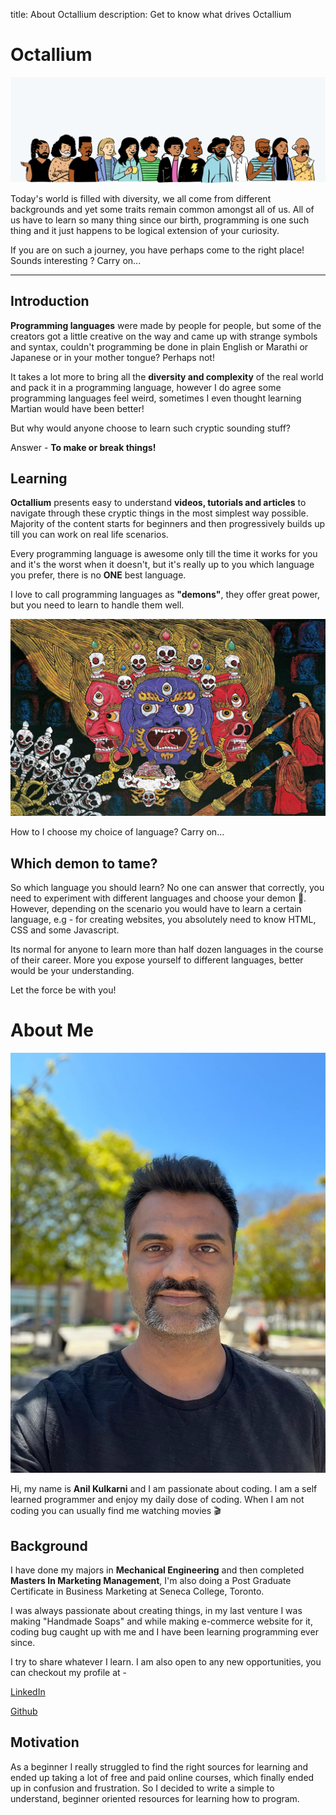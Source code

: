 title: About Octallium
description: Get to know what drives Octallium

# Octallium

![Banner](assets/images/pages/octallium-background-twitter.png)

<!-- <iframe width="680" height="382" src="https://www.youtube.com/embed/NbqhRSqtWQs" frameborder="0" allow="accelerometer; autoplay; encrypted-media; gyroscope; picture-in-picture" allowfullscreen></iframe> -->

Today's world is filled with diversity, we all come from different backgrounds and yet some traits remain common amongst all of us. All of us have to learn so many thing since our birth, programming is one such thing and it just happens to be logical extension of your curiosity.

If you are on such a journey, you have perhaps come to the right place! Sounds interesting ? Carry on...

<hr>

## Introduction

**Programming languages** were made by people for people, but some of the creators got a little creative on the way and came up with strange symbols and syntax, couldn't programming be done in plain English or Marathi or Japanese or in your mother tongue? Perhaps not!

It takes a lot more to bring all the **diversity and complexity** of the real world and pack it in a programming language, however I do agree some programming languages feel weird, sometimes I even thought learning Martian would have been better!

But why would anyone choose to learn such cryptic sounding stuff?

Answer - **To make or break things!**

## Learning

**Octallium** presents easy to understand **videos, tutorials and articles** to navigate through these cryptic things in the most simplest way possible. Majority of the content starts for beginners and then progressively builds up till you can work on real life scenarios.

Every programming language is awesome only till the time it works for you and it's the worst when it doesn't, but it's really up to you which language you prefer, there is no **ONE** best language.

I love to call programming languages as **"demons"**, they offer great power, but you need to learn to handle them well.

![Languages](assets/images/pages/octallium-dilema-languages.jpg)

How to I choose my choice of language? Carry on...

## Which demon to tame?

So which language you should learn? No one can answer that correctly, you need to experiment with different languages and choose your demon 🐲. However, depending on the scenario you would have to learn a certain language, e.g - for creating websites, you absolutely need to know HTML, CSS and some Javascript.

Its normal for anyone to learn more than half dozen languages in the course of their career. More you expose yourself to different languages, better would be your understanding.

Let the force be with you!

# About Me

![Banner](assets/images/pages/anil_kulkarni.jpeg)

Hi, my name is **Anil Kulkarni** and I am passionate about coding. I am a self learned programmer and enjoy my daily dose of coding. When I am not coding you can usually find me watching movies 🎬

## Background

I have done my majors in **Mechanical Engineering** and then completed **Masters In Marketing Management**, I'm also doing a Post Graduate Certificate in Business  Marketing at Seneca College, Toronto.

I was always passionate about creating things, in my last venture I was making "Handmade Soaps" and while making e-commerce website for it, coding bug caught up with me and I have been learning programming ever since.

I try to share whatever I learn. I am also open to any new opportunities, you can checkout my profile at -

[LinkedIn](https://www.linkedin.com/in/anilkulkarni22/)

[Github](https://github.com/evolutionengine/)

## Motivation

As a beginner I really struggled to find the right sources for learning and ended up taking a lot of free and paid online courses, which finally ended up in confusion and frustration. So I decided to write a simple to understand, beginner oriented resources for learning how to program.
